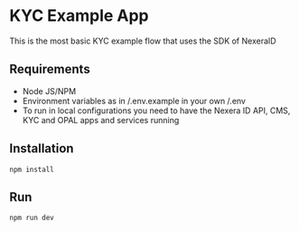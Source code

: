 # KYC Example App

This is the most basic KYC example flow that uses the SDK of NexeraID

## Requirements

- Node JS/NPM
- Environment variables as in /.env.example in your own /.env
- To run in local configurations you need to have the Nexera ID API, CMS, KYC and OPAL apps and services running

## Installation

`npm install`

## Run

`npm run dev`
